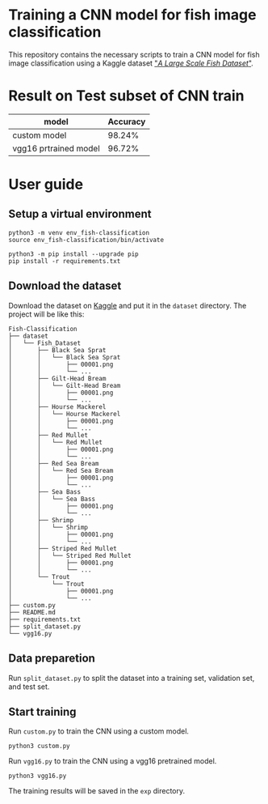 # Training a CNN model for fish image classification
This repository contains the necessary scripts to train a CNN model for fish image classification using a Kaggle dataset ["*A Large Scale Fish Dataset*"](https://www.kaggle.com/datasets/crowww/a-large-scale-fish-dataset).

# Result on Test subset of CNN train
| model     |  	Accuracy  |  
|----------|----------|
| custom model     | 98.24%    | 
| vgg16 prtrained model     | 96.72%   |

# User guide
## Setup a virtual environment
```
python3 -m venv env_fish-classification
source env_fish-classification/bin/activate

python3 -m pip install --upgrade pip
pip install -r requirements.txt
```

## Download the dataset
Download the dataset on [Kaggle](https://www.kaggle.com/datasets/crowww/a-large-scale-fish-dataset) and put it in the `dataset` directory.
The project will be like this:
```
Fish-Classification
├── dataset
│   └── Fish_Dataset
│       ├── Black Sea Sprat
│       │   └── Black Sea Sprat
│       │       ├── 00001.png
│       │       └── ...
│       ├── Gilt-Head Bream
│       │   └── Gilt-Head Bream
│       │       ├── 00001.png
│       │       └── ...
│       ├── Hourse Mackerel
│       │   └── Hourse Mackerel
│       │       ├── 00001.png
│       │       └── ...
│       ├── Red Mullet
│       │   └── Red Mullet
│       │       ├── 00001.png
│       │       └── ...
│       ├── Red Sea Bream
│       │   └── Red Sea Bream
│       │       ├── 00001.png
│       │       └── ...
│       ├── Sea Bass
│       │   └── Sea Bass
│       │       ├── 00001.png
│       │       └── ...
│       ├── Shrimp
│       │   └── Shrimp
│       │       ├── 00001.png
│       │       └── ...
│       ├── Striped Red Mullet
│       │   └── Striped Red Mullet
│       │       ├── 00001.png
│       │       └── ...
│       └── Trout
│           └── Trout
│               ├── 00001.png
│               └── ...
├── custom.py
├── README.md
├── requirements.txt
├── split_dataset.py
└── vgg16.py
```
## Data preparetion
Run `split_dataset.py` to split the dataset into a training set, validation set, and test set.

## Start training
Run `custom.py` to train the CNN using a custom model.
```
python3 custom.py
```
Run `vgg16.py` to train the CNN using a vgg16 pretrained model.
```
python3 vgg16.py
```
The training results will be saved in the `exp` directory.